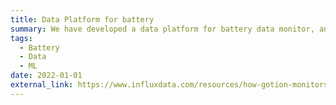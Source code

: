 ```yaml
---
title: Data Platform for battery
summary: We have developed a data platform for battery data monitor, analyzing and machine learning.  
tags:
  - Battery
  - Data
  - ML
date: 2022-01-01
external_link: https://www.influxdata.com/resources/how-gotion-monitors-its-ev-battery-solution-with-influxdb-grafana-and-aws/
---
```


